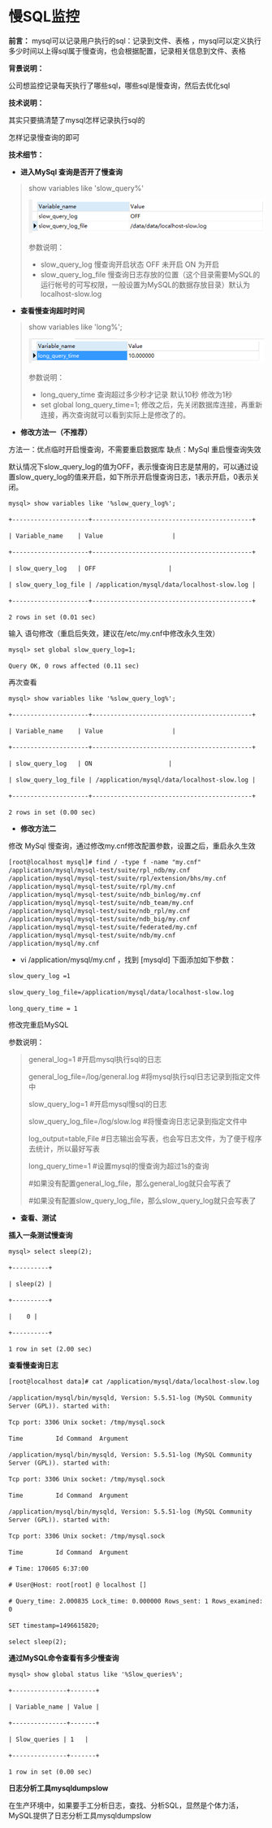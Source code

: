 # 慢SQL监控

**前言：** mysql可以记录用户执行的sql：记录到文件、表格 ，mysql可以定义执行多少时间以上得sql属于慢查询，也会根据配置，记录相关信息到文件、表格

**背景说明：**

公司想监控记录每天执行了哪些sql，哪些sql是慢查询，然后去优化sql

**技术说明：**

其实只要搞清楚了mysql怎样记录执行sql的

怎样记录慢查询的即可

**技术细节：**

* **进入MySql 查询是否开了慢查询**

> show variables like 'slow\_query%'
>
> ![](/assets/import-slowsql-01.png)
>
> 参数说明：
>
> * slow\_query\_log 慢查询开启状态  OFF 未开启 ON 为开启
> * slow\_query\_log\_file 慢查询日志存放的位置（这个目录需要MySQL的运行帐号的可写权限，一般设置为MySQL的数据存放目录）默认为localhost-slow.log

* **查看慢查询超时时间**

> show variables like 'long%';
>
> ![](/assets/import-showsql-02.png)
>
> 参数说明：
>
> * long\_query\_time 查询超过多少秒才记录   默认10秒 修改为1秒
> * set global long\_query\_time=1; 修改之后，先关闭数据库连接，再重新连接，再次查询就可以看到实际上是修改了的。

* **修改方法一（不推荐）**

方法一：优点临时开启慢查询，不需要重启数据库  缺点：MySql 重启慢查询失效

默认情况下slow\_query\_log的值为OFF，表示慢查询日志是禁用的，可以通过设置slow\_query\_log的值来开启，如下所示开启慢查询日志，1表示开启，0表示关闭。

```
mysql> show variables like '%slow_query_log%';

+---------------------+--------------------------------------------+

| Variable_name    | Value                   |

+---------------------+--------------------------------------------+

| slow_query_log   | OFF                    |

| slow_query_log_file | /application/mysql/data/localhost-slow.log |

+---------------------+--------------------------------------------+

2 rows in set (0.01 sec)
```

输入 语句修改（重启后失效，建议在/etc/my.cnf中修改永久生效）

```
mysql> set global slow_query_log=1;

Query OK, 0 rows affected (0.11 sec)
```

再次查看

```
mysql> show variables like '%slow_query_log%';

+---------------------+--------------------------------------------+

| Variable_name    | Value                   |

+---------------------+--------------------------------------------+

| slow_query_log   | ON                     |

| slow_query_log_file | /application/mysql/data/localhost-slow.log |

+---------------------+--------------------------------------------+

2 rows in set (0.00 sec)
```

* **修改方法二**

修改 MySql 慢查询，通过修改my.cnf修改配置参数，设置之后，重启永久生效

```
[root@localhost mysql]# find / -type f -name "my.cnf"
/application/mysql/mysql-test/suite/rpl_ndb/my.cnf
/application/mysql/mysql-test/suite/rpl/extension/bhs/my.cnf
/application/mysql/mysql-test/suite/rpl/my.cnf
/application/mysql/mysql-test/suite/ndb_binlog/my.cnf
/application/mysql/mysql-test/suite/ndb_team/my.cnf
/application/mysql/mysql-test/suite/ndb_rpl/my.cnf
/application/mysql/mysql-test/suite/ndb_big/my.cnf
/application/mysql/mysql-test/suite/federated/my.cnf
/application/mysql/mysql-test/suite/ndb/my.cnf
/application/mysql/my.cnf
```

* vi /application/mysql/my.cnf ，找到 \[mysqld\] 下面添加如下参数：

```
slow_query_log =1

slow_query_log_file=/application/mysql/data/localhost-slow.log

long_query_time = 1
```

修改完重启MySQL

参数说明：

> general\_log=1 \#开启mysql执行sql的日志
>
> general\_log\_file=/log/general.log \#将mysql执行sql日志记录到指定文件中
>
> slow\_query\_log=1 \#开启mysql慢sql的日志
>
> slow\_query\_log\_file=/log/slow.log \#将慢查询日志记录到指定文件中
>
> log\_output=table,File \#日志输出会写表，也会写日志文件，为了便于程序去统计，所以最好写表
>
> long\_query\_time=1 \#设置mysql的慢查询为超过1s的查询
>
> \#如果没有配置general\_log\_file，那么general\_log就只会写表了
>
> \#如果没有配置slow\_query\_log\_file，那么slow\_query\_log就只会写表了

* **查看、测试**

**插入一条测试慢查询**

```
mysql> select sleep(2);
 
+----------+
 
| sleep(2) |
 
+----------+
 
|    0 |
 
+----------+
 
1 row in set (2.00 sec)
```

**查看慢查询日志**

```
[root@localhost data]# cat /application/mysql/data/localhost-slow.log
 
/application/mysql/bin/mysqld, Version: 5.5.51-log (MySQL Community Server (GPL)). started with:
 
Tcp port: 3306 Unix socket: /tmp/mysql.sock
 
Time         Id Command  Argument
 
/application/mysql/bin/mysqld, Version: 5.5.51-log (MySQL Community Server (GPL)). started with:
 
Tcp port: 3306 Unix socket: /tmp/mysql.sock
 
Time         Id Command  Argument
 
/application/mysql/bin/mysqld, Version: 5.5.51-log (MySQL Community Server (GPL)). started with:
 
Tcp port: 3306 Unix socket: /tmp/mysql.sock
 
Time         Id Command  Argument
 
# Time: 170605 6:37:00
 
# User@Host: root[root] @ localhost []
 
# Query_time: 2.000835 Lock_time: 0.000000 Rows_sent: 1 Rows_examined: 0
 
SET timestamp=1496615820;
 
select sleep(2);
```

**通过MySQL命令查看有多少慢查询**

```
mysql> show global status like '%Slow_queries%';
 
+---------------+-------+
 
| Variable_name | Value |
 
+---------------+-------+
 
| Slow_queries | 1   |
 
+---------------+-------+
 
1 row in set (0.00 sec)

```

**日志分析工具mysqldumpslow**

在生产环境中，如果要手工分析日志，查找、分析SQL，显然是个体力活，MySQL提供了日志分析工具mysqldumpslow

